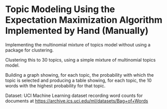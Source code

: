 # Topic Modeling Using the Expectation Maximization Algorithm Implemented by Hand (Manually)

Implementing the multinomial mixture of topics model without using a package for clustering.

Clustering this to 30 topics, using a simple mixture of multinomial topics model.

Building a graph showing, for each topic, the probability with which the topic is selected and producing a table showing, for each topic, the 10 words with the highest probability for that topic.

Dataset: UCI Machine Learning dataset recording word counts for documents at https://archive.ics.uci.edu/ml/datasets/Bag+of+Words
